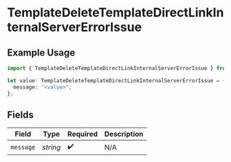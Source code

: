 # TemplateDeleteTemplateDirectLinkInternalServerErrorIssue

## Example Usage

```typescript
import { TemplateDeleteTemplateDirectLinkInternalServerErrorIssue } from "@documenso/sdk-typescript/models/errors";

let value: TemplateDeleteTemplateDirectLinkInternalServerErrorIssue = {
  message: "<value>",
};
```

## Fields

| Field              | Type               | Required           | Description        |
| ------------------ | ------------------ | ------------------ | ------------------ |
| `message`          | *string*           | :heavy_check_mark: | N/A                |